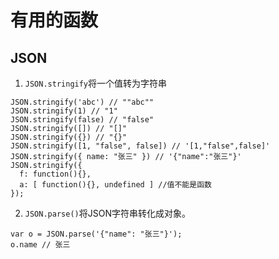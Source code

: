 # 有用的函数
## JSON
1. `JSON.stringify`将一个值转为字符串  

```
JSON.stringify('abc') // ""abc""
JSON.stringify(1) // "1"
JSON.stringify(false) // "false"
JSON.stringify([]) // "[]"
JSON.stringify({}) // "{}"
JSON.stringify([1, "false", false]) // '[1,"false",false]'
JSON.stringify({ name: "张三" }) // '{"name":"张三"}'
JSON.stringify({
  f: function(){},
  a: [ function(){}, undefined ] //值不能是函数
});

```

2. `JSON.parse()`将JSON字符串转化成对象。

```
var o = JSON.parse('{"name": "张三"}');
o.name // 张三
```
